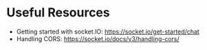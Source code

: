 # Useful Resources

- Getting started with socket.IO: https://socket.io/get-started/chat
- Handling CORS: https://socket.io/docs/v3/handling-cors/

